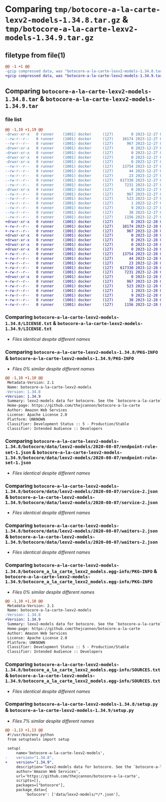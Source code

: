 # Comparing `tmp/botocore-a-la-carte-lexv2-models-1.34.8.tar.gz` & `tmp/botocore-a-la-carte-lexv2-models-1.34.9.tar.gz`

## filetype from file(1)

```diff
@@ -1 +1 @@
-gzip compressed data, was "botocore-a-la-carte-lexv2-models-1.34.8.tar", last modified: Wed Dec 27 01:06:51 2023, max compression
+gzip compressed data, was "botocore-a-la-carte-lexv2-models-1.34.9.tar", last modified: Thu Dec 28 01:06:53 2023, max compression
```

## Comparing `botocore-a-la-carte-lexv2-models-1.34.8.tar` & `botocore-a-la-carte-lexv2-models-1.34.9.tar`

### file list

```diff
@@ -1,19 +1,19 @@
-drwxr-xr-x   0 runner    (1001) docker     (127)        0 2023-12-27 01:06:51.611342 botocore-a-la-carte-lexv2-models-1.34.8/
--rw-r--r--   0 runner    (1001) docker     (127)    10174 2023-12-27 01:06:51.000000 botocore-a-la-carte-lexv2-models-1.34.8/LICENSE.txt
--rw-r--r--   0 runner    (1001) docker     (127)      967 2023-12-27 01:06:51.611342 botocore-a-la-carte-lexv2-models-1.34.8/PKG-INFO
-drwxr-xr-x   0 runner    (1001) docker     (127)        0 2023-12-27 01:06:51.607342 botocore-a-la-carte-lexv2-models-1.34.8/botocore/
-drwxr-xr-x   0 runner    (1001) docker     (127)        0 2023-12-27 01:06:51.607342 botocore-a-la-carte-lexv2-models-1.34.8/botocore/data/
-drwxr-xr-x   0 runner    (1001) docker     (127)        0 2023-12-27 01:06:51.607342 botocore-a-la-carte-lexv2-models-1.34.8/botocore/data/lexv2-models/
-drwxr-xr-x   0 runner    (1001) docker     (127)        0 2023-12-27 01:06:51.611342 botocore-a-la-carte-lexv2-models-1.34.8/botocore/data/lexv2-models/2020-08-07/
--rw-r--r--   0 runner    (1001) docker     (127)    13754 2023-12-27 01:06:29.000000 botocore-a-la-carte-lexv2-models-1.34.8/botocore/data/lexv2-models/2020-08-07/endpoint-rule-set-1.json
--rw-r--r--   0 runner    (1001) docker     (127)       44 2023-12-27 01:06:29.000000 botocore-a-la-carte-lexv2-models-1.34.8/botocore/data/lexv2-models/2020-08-07/examples-1.json
--rw-r--r--   0 runner    (1001) docker     (127)       23 2023-12-27 01:06:29.000000 botocore-a-la-carte-lexv2-models-1.34.8/botocore/data/lexv2-models/2020-08-07/paginators-1.json
--rw-r--r--   0 runner    (1001) docker     (127)   617330 2023-12-27 01:06:29.000000 botocore-a-la-carte-lexv2-models-1.34.8/botocore/data/lexv2-models/2020-08-07/service-2.json
--rw-r--r--   0 runner    (1001) docker     (127)     7231 2023-12-27 01:06:29.000000 botocore-a-la-carte-lexv2-models-1.34.8/botocore/data/lexv2-models/2020-08-07/waiters-2.json
-drwxr-xr-x   0 runner    (1001) docker     (127)        0 2023-12-27 01:06:51.611342 botocore-a-la-carte-lexv2-models-1.34.8/botocore_a_la_carte_lexv2_models.egg-info/
--rw-r--r--   0 runner    (1001) docker     (127)      967 2023-12-27 01:06:51.000000 botocore-a-la-carte-lexv2-models-1.34.8/botocore_a_la_carte_lexv2_models.egg-info/PKG-INFO
--rw-r--r--   0 runner    (1001) docker     (127)      523 2023-12-27 01:06:51.000000 botocore-a-la-carte-lexv2-models-1.34.8/botocore_a_la_carte_lexv2_models.egg-info/SOURCES.txt
--rw-r--r--   0 runner    (1001) docker     (127)        1 2023-12-27 01:06:51.000000 botocore-a-la-carte-lexv2-models-1.34.8/botocore_a_la_carte_lexv2_models.egg-info/dependency_links.txt
--rw-r--r--   0 runner    (1001) docker     (127)        9 2023-12-27 01:06:51.000000 botocore-a-la-carte-lexv2-models-1.34.8/botocore_a_la_carte_lexv2_models.egg-info/top_level.txt
--rw-r--r--   0 runner    (1001) docker     (127)       38 2023-12-27 01:06:51.611342 botocore-a-la-carte-lexv2-models-1.34.8/setup.cfg
--rw-r--r--   0 runner    (1001) docker     (127)     1156 2023-12-27 01:06:51.000000 botocore-a-la-carte-lexv2-models-1.34.8/setup.py
+drwxr-xr-x   0 runner    (1001) docker     (127)        0 2023-12-28 01:06:53.198369 botocore-a-la-carte-lexv2-models-1.34.9/
+-rw-r--r--   0 runner    (1001) docker     (127)    10174 2023-12-28 01:06:52.000000 botocore-a-la-carte-lexv2-models-1.34.9/LICENSE.txt
+-rw-r--r--   0 runner    (1001) docker     (127)      967 2023-12-28 01:06:53.198369 botocore-a-la-carte-lexv2-models-1.34.9/PKG-INFO
+drwxr-xr-x   0 runner    (1001) docker     (127)        0 2023-12-28 01:06:53.198369 botocore-a-la-carte-lexv2-models-1.34.9/botocore/
+drwxr-xr-x   0 runner    (1001) docker     (127)        0 2023-12-28 01:06:53.198369 botocore-a-la-carte-lexv2-models-1.34.9/botocore/data/
+drwxr-xr-x   0 runner    (1001) docker     (127)        0 2023-12-28 01:06:53.198369 botocore-a-la-carte-lexv2-models-1.34.9/botocore/data/lexv2-models/
+drwxr-xr-x   0 runner    (1001) docker     (127)        0 2023-12-28 01:06:53.198369 botocore-a-la-carte-lexv2-models-1.34.9/botocore/data/lexv2-models/2020-08-07/
+-rw-r--r--   0 runner    (1001) docker     (127)    13754 2023-12-28 01:06:26.000000 botocore-a-la-carte-lexv2-models-1.34.9/botocore/data/lexv2-models/2020-08-07/endpoint-rule-set-1.json
+-rw-r--r--   0 runner    (1001) docker     (127)       44 2023-12-28 01:06:26.000000 botocore-a-la-carte-lexv2-models-1.34.9/botocore/data/lexv2-models/2020-08-07/examples-1.json
+-rw-r--r--   0 runner    (1001) docker     (127)       23 2023-12-28 01:06:26.000000 botocore-a-la-carte-lexv2-models-1.34.9/botocore/data/lexv2-models/2020-08-07/paginators-1.json
+-rw-r--r--   0 runner    (1001) docker     (127)   617330 2023-12-28 01:06:26.000000 botocore-a-la-carte-lexv2-models-1.34.9/botocore/data/lexv2-models/2020-08-07/service-2.json
+-rw-r--r--   0 runner    (1001) docker     (127)     7231 2023-12-28 01:06:26.000000 botocore-a-la-carte-lexv2-models-1.34.9/botocore/data/lexv2-models/2020-08-07/waiters-2.json
+drwxr-xr-x   0 runner    (1001) docker     (127)        0 2023-12-28 01:06:53.198369 botocore-a-la-carte-lexv2-models-1.34.9/botocore_a_la_carte_lexv2_models.egg-info/
+-rw-r--r--   0 runner    (1001) docker     (127)      967 2023-12-28 01:06:53.000000 botocore-a-la-carte-lexv2-models-1.34.9/botocore_a_la_carte_lexv2_models.egg-info/PKG-INFO
+-rw-r--r--   0 runner    (1001) docker     (127)      523 2023-12-28 01:06:53.000000 botocore-a-la-carte-lexv2-models-1.34.9/botocore_a_la_carte_lexv2_models.egg-info/SOURCES.txt
+-rw-r--r--   0 runner    (1001) docker     (127)        1 2023-12-28 01:06:53.000000 botocore-a-la-carte-lexv2-models-1.34.9/botocore_a_la_carte_lexv2_models.egg-info/dependency_links.txt
+-rw-r--r--   0 runner    (1001) docker     (127)        9 2023-12-28 01:06:53.000000 botocore-a-la-carte-lexv2-models-1.34.9/botocore_a_la_carte_lexv2_models.egg-info/top_level.txt
+-rw-r--r--   0 runner    (1001) docker     (127)       38 2023-12-28 01:06:53.202369 botocore-a-la-carte-lexv2-models-1.34.9/setup.cfg
+-rw-r--r--   0 runner    (1001) docker     (127)     1156 2023-12-28 01:06:52.000000 botocore-a-la-carte-lexv2-models-1.34.9/setup.py
```

### Comparing `botocore-a-la-carte-lexv2-models-1.34.8/LICENSE.txt` & `botocore-a-la-carte-lexv2-models-1.34.9/LICENSE.txt`

 * *Files identical despite different names*

### Comparing `botocore-a-la-carte-lexv2-models-1.34.8/PKG-INFO` & `botocore-a-la-carte-lexv2-models-1.34.9/PKG-INFO`

 * *Files 0% similar despite different names*

```diff
@@ -1,10 +1,10 @@
 Metadata-Version: 2.1
 Name: botocore-a-la-carte-lexv2-models
-Version: 1.34.8
+Version: 1.34.9
 Summary: lexv2-models data for botocore. See the `botocore-a-la-carte` package for more info.
 Home-page: https://github.com/thejcannon/botocore-a-la-carte
 Author: Amazon Web Services
 License: Apache License 2.0
 Platform: UNKNOWN
 Classifier: Development Status :: 5 - Production/Stable
 Classifier: Intended Audience :: Developers
```

### Comparing `botocore-a-la-carte-lexv2-models-1.34.8/botocore/data/lexv2-models/2020-08-07/endpoint-rule-set-1.json` & `botocore-a-la-carte-lexv2-models-1.34.9/botocore/data/lexv2-models/2020-08-07/endpoint-rule-set-1.json`

 * *Files identical despite different names*

### Comparing `botocore-a-la-carte-lexv2-models-1.34.8/botocore/data/lexv2-models/2020-08-07/service-2.json` & `botocore-a-la-carte-lexv2-models-1.34.9/botocore/data/lexv2-models/2020-08-07/service-2.json`

 * *Files identical despite different names*

### Comparing `botocore-a-la-carte-lexv2-models-1.34.8/botocore/data/lexv2-models/2020-08-07/waiters-2.json` & `botocore-a-la-carte-lexv2-models-1.34.9/botocore/data/lexv2-models/2020-08-07/waiters-2.json`

 * *Files identical despite different names*

### Comparing `botocore-a-la-carte-lexv2-models-1.34.8/botocore_a_la_carte_lexv2_models.egg-info/PKG-INFO` & `botocore-a-la-carte-lexv2-models-1.34.9/botocore_a_la_carte_lexv2_models.egg-info/PKG-INFO`

 * *Files 0% similar despite different names*

```diff
@@ -1,10 +1,10 @@
 Metadata-Version: 2.1
 Name: botocore-a-la-carte-lexv2-models
-Version: 1.34.8
+Version: 1.34.9
 Summary: lexv2-models data for botocore. See the `botocore-a-la-carte` package for more info.
 Home-page: https://github.com/thejcannon/botocore-a-la-carte
 Author: Amazon Web Services
 License: Apache License 2.0
 Platform: UNKNOWN
 Classifier: Development Status :: 5 - Production/Stable
 Classifier: Intended Audience :: Developers
```

### Comparing `botocore-a-la-carte-lexv2-models-1.34.8/botocore_a_la_carte_lexv2_models.egg-info/SOURCES.txt` & `botocore-a-la-carte-lexv2-models-1.34.9/botocore_a_la_carte_lexv2_models.egg-info/SOURCES.txt`

 * *Files identical despite different names*

### Comparing `botocore-a-la-carte-lexv2-models-1.34.8/setup.py` & `botocore-a-la-carte-lexv2-models-1.34.9/setup.py`

 * *Files 7% similar despite different names*

```diff
@@ -1,13 +1,13 @@
 #!/usr/bin/env python
 from setuptools import setup
 
 setup(
     name='botocore-a-la-carte-lexv2-models',
-    version="1.34.8",
+    version="1.34.9",
     description='lexv2-models data for botocore. See the `botocore-a-la-carte` package for more info.',
     author='Amazon Web Services',
     url='https://github.com/thejcannon/botocore-a-la-carte',
     scripts=[],
     packages=["botocore"],
     package_data={
         'botocore': ['data/lexv2-models/*/*.json'],
```

